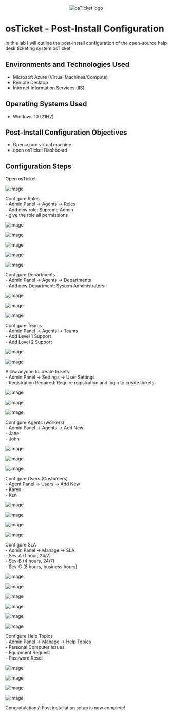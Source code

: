 <p align="center">
<img src="https://i.imgur.com/Clzj7Xs.png" alt="osTicket logo"/>
</p>

<h1>osTicket - Post-Install Configuration</h1>
In this lab I will outline the post-install configuration of the open-source help desk ticketing system osTicket.<br />



<h2>Environments and Technologies Used</h2>

- Microsoft Azure (Virtual Machines/Compute)
- Remote Desktop
- Internet Information Services (IIS)

<h2>Operating Systems Used </h2>

- Windows 10</b> (21H2)

<h2>Post-Install Configuration Objectives</h2>

- Open azure virtual machine
- open osTicket Dashboard


<h2>Configuration Steps</h2>
<p>
Open osTicket
</p>

![image](https://github.com/user-attachments/assets/87f3faaa-3329-462b-8bf9-f4625900dc9a)

<p>
Configure Roles
<br>- Admin Panel -> Agents -> Roles </b>
<br>- Add new role: Supreme Admin </b>
<br>- give the role all permissions </b>
</p>

![image](https://github.com/user-attachments/assets/6d2f852d-d7dc-49d8-a6d6-32cb96608fde)

![image](https://github.com/user-attachments/assets/48e54084-5bce-4046-819b-544aa412268a)

![image](https://github.com/user-attachments/assets/18467dde-6b03-4195-b47a-bcc98b240d88)

![image](https://github.com/user-attachments/assets/9a23e20f-7b3c-48a3-ac94-fce0707191c8)

![image](https://github.com/user-attachments/assets/3c2f94c8-9d26-41c7-856e-1317f15040b4)

<p>
Configure Departments 
<br>- Admin Panel -> Agents -> Departments </b>
<br>- Add new Department: System Administrators </b>
</p>

![image](https://github.com/user-attachments/assets/6bd7fbde-3b14-4ba7-a029-af3fe3721935)

![image](https://github.com/user-attachments/assets/3521726d-2ac8-40db-b733-cecb0ebec354)

![image](https://github.com/user-attachments/assets/c3ce1e11-6eb5-4e4a-9414-6a91cb5b7ed6)

<p>
Configure Teams
<br>- Admin Panel -> Agents -> Teams </b>
<br>- Add Level 1 Support </b>
<br>- Add Level 2 Support </b>
</p>

![image](https://github.com/user-attachments/assets/ecffb65b-cb2a-4626-9e13-70c5c1c979ae)

![image](https://github.com/user-attachments/assets/0129092b-841f-4a38-b29e-7766d16771ee)

<p>
Allow anyone to create tickets
<br>- Admin Panel -> Settings -> User Settings </b>
<br>- Registration Required: Require registration and login to create tickets </b>
</p>

![image](https://github.com/user-attachments/assets/3c35444b-6392-462f-90d4-16461e430d77)

![image](https://github.com/user-attachments/assets/11cf86dd-aae0-46e3-a1e4-6677acc9465e)

![image](https://github.com/user-attachments/assets/c6c1c72a-9514-483f-b6fd-fdcc943ca269)

<p>
Configure Agents (workers)
<br>- Admin Panel -> Agents -> Add New </b>
<br>- Jane </b>
<br>- John </b>
</p>

![image](https://github.com/user-attachments/assets/a432b386-1d31-4305-85cc-8cdb76d84e94)

![image](https://github.com/user-attachments/assets/8d7e4f3b-e959-4e3f-b09f-ef4ccc9ad0fd)

![image](https://github.com/user-attachments/assets/aad41e59-870d-473c-b2e8-2ed070e20427)

<p>
Configure Users (Customers)
<br>- Agent Panel -> Users -> Add New </b>
<br>- Karen </b>
<br>- Ken </b>
</p>

![image](https://github.com/user-attachments/assets/662dc971-d629-40fb-bf1f-275260d8572a)

![image](https://github.com/user-attachments/assets/aed56de8-e5e3-4f6d-af28-f1d9117f4331)

![image](https://github.com/user-attachments/assets/18460f14-3cc0-4f5c-bab6-e741f3439ff6)

![image](https://github.com/user-attachments/assets/5faea1ef-e769-4308-9fc8-234d4cbed2d4)

<p>
Configure SLA
<br>- Admin Panel -> Manage -> SLA </b>
<br>- Sev-A (1 hour, 24/7) </b>
<br>- Sev-B (4 hours, 24/7) </b>
<br>- Sev-C (8 hours, business hours) </b>
</p>

![image](https://github.com/user-attachments/assets/e3f1b8be-7397-4331-abe0-991f67f9c024)

![image](https://github.com/user-attachments/assets/e953a881-d757-42b5-adb2-2121576c5473)

![image](https://github.com/user-attachments/assets/37ad93f0-be64-4b39-bbf0-d9a4b923b60a)

![image](https://github.com/user-attachments/assets/4b267271-0224-452a-9ab9-9c375ebb2443)

![image](https://github.com/user-attachments/assets/3b0322fd-658f-4516-a537-80fc47a4e3d6)

![image](https://github.com/user-attachments/assets/0fe0b6e2-e40e-46d2-ad3f-d4158e34debf)

<p>
Configure Help Topics
<br>- Admin Panel -> Manage -> Help Topics </b>
<br>- Personal Computer Issues </b>
<br>- Equipment Request </b>
<br>- Password Reset </b>
</p>

![image](https://github.com/user-attachments/assets/9a5f49a1-7b95-408d-b9c4-ef4ca9a0142e)

![image](https://github.com/user-attachments/assets/eeb796bd-5e98-4d99-bd34-8a1cb7ad6a5d)

![image](https://github.com/user-attachments/assets/b34707a0-7ed4-4a33-97cd-4b95d8e68d7b)

![image](https://github.com/user-attachments/assets/d6b59a46-5cbc-4f4a-9008-95e020191289)

Congratulations! Post installation setup is now complete!

